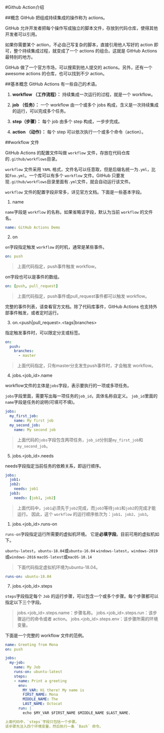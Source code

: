 #Github Action介绍

##概念
GitHub 把组成持续集成的操作称为 actions。

GitHub 允许开发者把每个操作写成独立的脚本文件，存放到代码仓库，使得其他开发者可以引用。

如果你需要某个 action，不必自己写复杂的脚本，直接引用他人写好的 action 即可，整个持续集成过程，就变成了一个 actions 的组合。这就是 GitHub Actions 最特别的地方。

GitHub 做了一个官方市场，可以搜索到他人提交的 actions。另外，还有一个 awesome actions 的仓库，也可以找到不少 action。

##基本概念
GitHub Actions 有一些自己的术语。

1. **workflow （工作流程）：** 持续集成一次运行的过程，就是一个 workflow。

2. **job （任务）：** 一个 workflow 由一个或多个 jobs 构成，含义是一次持续集成的运行，可以完成多个任务。

3. **step（步骤）：** 每个 job 由多个 step 构成，一步步完成。

4. **action （动作）：** 每个 step 可以依次执行一个或多个命令（action）。

##workflow 文件

GitHub Actions 的配置文件叫做 `workflow` 文件，存放在代码仓库的`.github/workflows`目录。

`workflow` 文件采用 `YAML` 格式，文件名可以任意取，但是后缀名统一为`.yml`，比如`foo.yml`。一个库可以有多个 `workflow` 文件。GitHub 只要发现`.github/workflows`目录里面有`.yml`文件，就会自动运行该文件。

`workflow` 文件的配置字段非常多，详见官方文档。下面是一些基本字段。

1. name

`name`字段是 `workflow` 的名称。如果省略该字段，默认为当前 `workflow` 的文件名。
```yml
name: GitHub Actions Demo
```
2. on

`on`字段指定触发 `workflow` 的时机，通常是某些事件。
```yml
on: push
```
>上面代码指定，push事件触发 workflow。

on字段也可以是事件的数组。
```yml
on: [push, pull_request]
```
>上面代码指定，push事件或pull_request事件都可以触发 workflow。

完整的事件列表，请查看官方文档。除了代码库事件，GitHub Actions 也支持外部事件触发，或者定时运行。

3. on.<push|pull_request>.<tags|branches>

指定触发事件时，可以限定分支或标签。
```yml
on:
  push:
    branches:    
      - master
```
>上面代码指定，只有master分支发生push事件时，才会触发 workflow。

4. jobs.<job_id>.name

workflow文件的主体是`jobs`字段，表示要执行的一项或多项任务。

`jobs`字段里面，需要写出每一项任务的`job_id`，具体名称自定义。
`job_id`里面的`name`字段是任务的说明(可填可不填)。
```yml
jobs:
  my_first_job:
    name: My first job
  my_second_job:
    name: My second job
```
>上面代码的`jobs`字段包含两项任务，`job_id`分别是`my_first_job`和`my_second_job`。

5. jobs.<job_id>.needs

needs字段指定当前任务的依赖关系，即运行顺序。
```yml
jobs:
  job1:
  job2:
    needs: job1
  job3:
    needs: [job1, job2]
```
>上面代码中，`job1`必须先于`job2`完成，而`job3`等待`job1`和`job2`的完成才能运行。
>因此，这个 `workflow` 的运行顺序依次为：`job1`、`job2`、`job3`。

1. jobs.<job_id>.runs-on

`runs-on`字段指定运行所需要的虚拟机环境。
它是**必填字段**。目前可用的虚拟机如下。

`ubuntu-latest`，`ubuntu-18.04`或`ubuntu-16.04`
`windows-latest`，`windows-2019`或`windows-2016`
`macOS-latest`或`macOS-10.14`

>下面代码指定虚拟机环境为ubuntu-18.04。
```yml
runs-on: ubuntu-18.04
```
7. jobs.<job_id>.steps

`steps`字段指定每个 `Job` 的运行步骤，可以包含一个或多个步骤。每个步骤都可以指定以下三个字段。

>jobs.<job_id>.steps.name：步骤名称。
>jobs.<job_id>.steps.run：该步骤运行的命令或者 action。
>jobs.<job_id>.steps.env：该步骤所需的环境变量。


下面是一个完整的 workflow 文件的范例。
```yml
name: Greeting from Mona
on: push

jobs:
  my-job:
    name: My Job
    runs-on: ubuntu-latest
    steps:
    - name: Print a greeting
      env:
        MY_VAR: Hi there! My name is
        FIRST_NAME: Mona
        MIDDLE_NAME: The
        LAST_NAME: Octocat
      run: |
        echo $MY_VAR $FIRST_NAME $MIDDLE_NAME $LAST_NAME.

上面代码中，`steps`字段只包括一个步骤。
该步骤先注入四个环境变量，然后执行一条 `Bash` 命令。
```